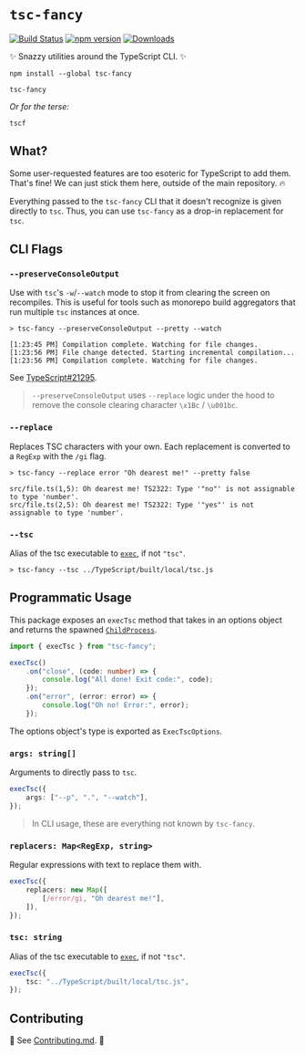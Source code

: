 # `tsc-fancy`
[![Build Status](https://travis-ci.org/JoshuaKGoldberg/tsc-fancy.svg?branch=master)](https://travis-ci.org/joshuakgoldberg/tsc-fancy)
[![npm version](https://badge.fury.io/js/tsc-fancy.svg)](https://www.npmjs.com/package/tsc-fancy)
[![Downloads](https://img.shields.io/npm/dm/tsc-fancy.svg)](https://www.npmjs.com/package/tsc-fancy)

✨ Snazzy utilities around the TypeScript CLI. ✨

```shell
npm install --global tsc-fancy

tsc-fancy
```

_Or for the terse:_

```shell
tscf
```

## What?

Some user-requested features are too esoteric for TypeScript to add them.
That's fine!
We can just stick them here, outside of the main repository. 🔥

Everything passed to the `tsc-fancy` CLI that it doesn't recognize is given directly to `tsc`.
Thus, you can use `tsc-fancy` as a drop-in replacement for `tsc`.

## CLI Flags

### `--preserveConsoleOutput`

Use with `tsc`'s `-w`/`--watch` mode to stop it from clearing the screen on recompiles.
This is useful for tools such as monorepo build aggregators that run multiple `tsc` instances at once.

```shell
> tsc-fancy --preserveConsoleOutput --pretty --watch

[1:23:45 PM] Compilation complete. Watching for file changes.
[1:23:56 PM] File change detected. Starting incremental compilation...
[1:23:56 PM] Compilation complete. Watching for file changes.
```

See [TypeScript#21295](https://github.com/Microsoft/TypeScript/issues/21295).

> `--preserveConsoleOutput` uses `--replace` logic under the hood to remove the console clearing character `\x1Bc` / `\u001bc`.

### `--replace`

Replaces TSC characters with your own.
Each replacement is converted to a `RegExp` with the `/gi` flag.

```shell
> tsc-fancy --replace error "Oh dearest me!" --pretty false

src/file.ts(1,5): Oh dearest me! TS2322: Type '"no"' is not assignable to type 'number'.
src/file.ts(2,5): Oh dearest me! TS2322: Type '"yes"' is not assignable to type 'number'.
```

### `--tsc`

Alias of the tsc executable to [`exec`](https://nodejs.org/api/child_process.html#child_process_child_process_exec_command_options_callback), if not `"tsc"`.

```shell
> tsc-fancy --tsc ../TypeScript/built/local/tsc.js
```

## Programmatic Usage

This package exposes an `execTsc` method that takes in an options object and returns the spawned [`ChildProcess`](https://nodejs.org/api/child_process.html).

```typescript
import { execTsc } from "tsc-fancy";

execTsc()
    .on("close", (code: number) => {
        console.log("All done! Exit code:", code);
    });
    .on("error", (error: error) => {
        console.log("Oh no! Error:", error);
    });
```

The options object's type is exported as `ExecTscOptions`.

### `args: string[]`

Arguments to directly pass to `tsc`.

```typescript
execTsc({
    args: ["--p", ".", "--watch"],
});
```

> In CLI usage, these are everything not known by `tsc-fancy`.

### `replacers: Map<RegExp, string>`

Regular expressions with text to replace them with.

```typescript
execTsc({
    replacers: new Map([
        [/error/gi, "Oh dearest me!"],
    ]),
});
```

### `tsc: string`

Alias of the tsc executable to [`exec`](https://nodejs.org/api/child_process.html#child_process_child_process_exec_command_options_callback), if not `"tsc"`.

```typescript
execTsc({
    tsc: "../TypeScript/built/local/tsc.js",
});
```

## Contributing

🙌 See [Contributing.md](./CONTRIBUTING.md). 🙌
